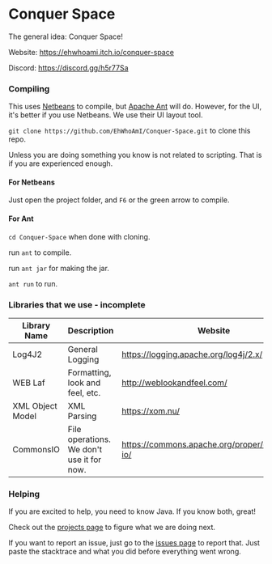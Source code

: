 Conquer Space
=======

The general idea: Conquer Space!

Website: https://ehwhoami.itch.io/conquer-space

Discord: https://discord.gg/h5r77Sa
 
### Compiling
This uses [Netbeans](https://netbeans.org/) to compile, but [Apache Ant](http://ant.apache.org/) will do. However, for the UI, it's better if you use Netbeans. We use their UI layout tool.

`git clone https://github.com/EhWhoAmI/Conquer-Space.git` to clone this repo.

Unless you are doing something you know is not related to scripting. That is if you are experienced enough.

#### For Netbeans
Just open the project folder, and `F6` or the green arrow to compile.

#### For Ant
`cd Conquer-Space` when done with cloning.

run `ant` to compile.

run `ant jar` for making the jar.

`ant run` to run.

### Libraries that we use - incomplete
| Library Name | Description | Website |
| ------------ | ----------- | ------- |
| Log4J2       | General Logging | <https://logging.apache.org/log4j/2.x/> |
| WEB Laf      | Formatting, look and feel, etc. | <http://weblookandfeel.com/> |
| XML Object Model | XML Parsing | <https://xom.nu/> |
| CommonsIO | File operations. We don't use it for now.| <https://commons.apache.org/proper/commons-io/>|

### Helping
If you are excited to help, you need to know Java. If you know both, great!

Check out the [projects page](https://github.com/EhWhoAmI/Conquer-Space/projects) to figure what we are doing next.

If you want to report an issue, just go to the [issues page](https://github.com/EhWhoAmI/Conquer-Space/issues) to report that. Just paste the stacktrace and what you did before everything went wrong.
